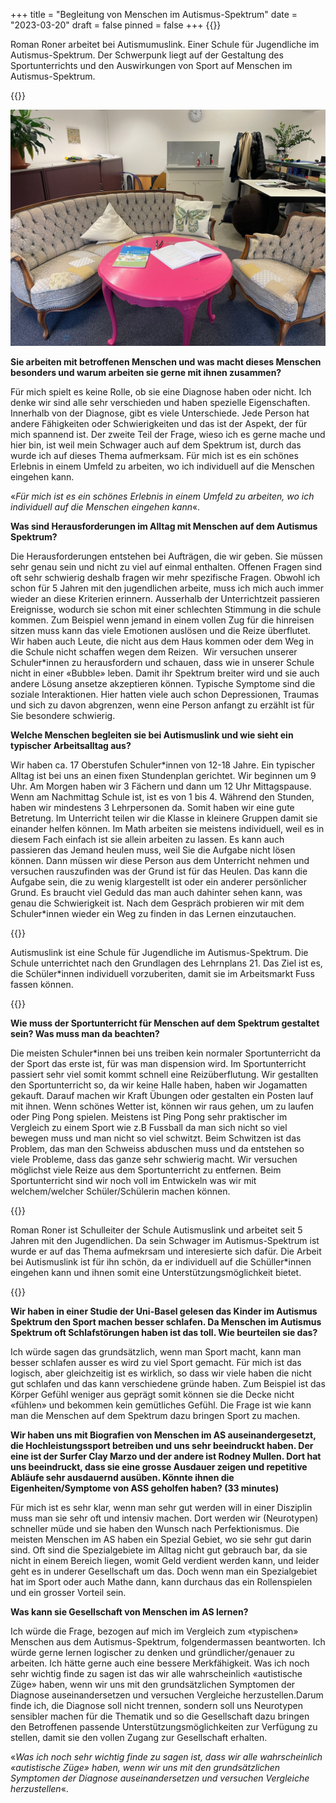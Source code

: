 +++
title = "Begleitung von Menschen im Autismus-Spektrum"
date = "2023-03-20"
draft = false
pinned = false
+++
{{<lead>}}

Roman Roner arbeitet bei Autismumuslink. Einer Schule für Jugendliche im Autismus-Spektrum. Der Schwerpunk liegt auf der Gestaltung des Sportunterrichts und den Auswirkungen von Sport auf Menschen im Autismus-Spektrum.

{{</lead>}}







![Arbeitsplatz für Schüler*innen](bild-autismuslink.jpg)

**Sie arbeiten mit betroffenen Menschen und was macht dieses Menschen besonders und warum arbeiten sie gerne mit ihnen zusammen?**  

Für mich spielt es keine Rolle, ob sie eine Diagnose haben oder nicht. Ich denke wir sind alle sehr verschieden und haben spezielle Eigenschaften. Innerhalb von der Diagnose, gibt es viele Unterschiede. Jede Person hat andere Fähigkeiten oder Schwierigkeiten und das ist der Aspekt, der für mich spannend ist. Der zweite Teil der Frage, wieso ich es gerne mache und hier bin, ist weil mein Schwager auch auf dem Spektrum ist, durch das wurde ich auf dieses Thema aufmerksam. Für mich ist es ein schönes Erlebnis in einem Umfeld zu arbeiten, wo ich individuell auf die Menschen eingehen kann.  



«*Für mich ist es ein schönes Erlebnis in einem Umfeld zu arbeiten, wo ich individuell auf die Menschen eingehen kann*«.





**Was sind Herausforderungen im Alltag mit Menschen auf dem Autismus Spektrum?** 

Die Herausforderungen entstehen bei Aufträgen, die wir geben. Sie müssen sehr genau sein und nicht zu viel auf einmal enthalten. Offenen Fragen sind oft sehr schwierig deshalb fragen wir mehr spezifische Fragen. Obwohl ich schon für 5 Jahren mit den jugendlichen arbeite, muss ich mich auch immer wieder an diese Kriterien erinnern. Ausserhalb der Unterrichtzeit passieren Ereignisse, wodurch sie schon mit einer schlechten Stimmung in die schule kommen. Zum Beispiel wenn jemand in einem vollen Zug für die hinreisen sitzen muss kann das viele Emotionen auslösen und die Reize überflutet. Wir haben auch Leute, die nicht aus dem Haus kommen oder dem Weg in die Schule nicht schaffen wegen dem Reizen.  Wir versuchen unserer Schuler*innen zu herausfordern und schauen, dass wie in unserer Schule nicht in einer «Bubble» leben. Damit ihr Spektrum breiter wird und sie auch andere Lösung ansetze akzeptieren können. Typische Symptome sind die soziale Interaktionen. Hier hatten viele auch schon Depressionen, Traumas und sich zu davon abgrenzen, wenn eine Person anfangt zu erzählt ist für Sie besondere schwierig.  

**Welche Menschen begleiten sie bei Autismuslink und wie sieht ein typischer Arbeitsalltag aus?**  

Wir haben ca. 17 Oberstufen Schuler\*innen von 12-18 Jahre. Ein typischer Alltag ist bei uns an einen fixen Stundenplan gerichtet. Wir beginnen um 9 Uhr. Am Morgen haben wir 3 Fächern und dann um 12 Uhr Mittagspause. Wenn am Nachmittag Schule ist, ist es von 1 bis 4. Während den Stunden, haben wir mindestens 3 Lehrpersonen da. Somit haben wir eine gute Betretung. Im Unterricht teilen wir die Klasse in kleinere Gruppen damit sie einander helfen können. Im Math arbeiten sie meistens individuell, weil es in diesem Fach einfach ist sie allein arbeiten zu lassen. Es kann auch passieren das Jemand heulen muss, weil Sie die Aufgabe nicht lösen können. Dann müssen wir diese Person aus dem Unterricht nehmen und versuchen rauszufinden was der Grund ist für das Heulen. Das kann die Aufgabe sein, die zu wenig klargestellt ist oder ein anderer persönlicher Grund. Es braucht viel Geduld das man auch dahinter sehen kann, was genau die Schwierigkeit ist. Nach dem Gespräch probieren wir mit dem Schuler\*innen wieder ein Weg zu finden in das Lernen einzutauchen. 





{{<box>}}



Autismuslink ist eine Schule für Jugendliche im Autismus-Spektrum. Die Schule unterrichtet nach den Grundlagen des Lehrnplans 21. Das Ziel ist es, die Schüler*innen individuell vorzuberiten, damit sie im Arbeitsmarkt Fuss fassen können.



{{</box>}}









**Wie muss der Sportunterricht für Menschen auf dem Spektrum gestaltet sein? Was muss man da beachten?** 

Die meisten Schuler*innen bei uns treiben kein normaler Sportunterricht da der Sport das erste ist, für was man dispension wird. Im Sportunterricht passiert sehr viel somit kommt schnell eine Reizüberflutung. Wir gestallten den Sportunterricht so, da wir keine Halle haben, haben wir Jogamatten gekauft. Darauf machen wir Kraft Übungen oder gestalten ein Posten lauf mit ihnen. Wenn schönes Wetter ist, können wir raus gehen, um zu laufen oder Ping Pong spielen. Meistens ist Ping Pong sehr praktischer im Vergleich zu einem Sport wie z.B Fussball da man sich nicht so viel bewegen muss und man nicht so viel schwitzt. Beim Schwitzen ist das Problem, das man den Schweiss abduschen muss und da entstehen so viele Probleme, dass das ganze sehr schwierig macht. Wir versuchen möglichst viele Reize aus dem Sportunterricht zu entfernen. Beim Sportunterricht sind wir noch voll im Entwickeln was wir mit welchem/welcher Schüler/Schülerin machen können.  









{{<box>}}

Roman Roner ist Schulleiter der Schule Autismuslink und arbeitet seit 5 Jahren mit den Jugendlichen. Da sein Schwager im Autismus-Spektrum ist wurde er auf das Thema aufmekrsam und interesierte sich dafür. Die Arbeit bei Autismuslink ist für ihn schön, da er individuell auf die Schüller*innen eingehen kann und ihnen somit eine Unterstützungsmöglichkeit bietet.

{{</box>}}







**Wir haben in einer Studie der Uni-Basel gelesen das Kinder im Autismus Spektrum den Sport machen besser schlafen. Da Menschen im Autismus Spektrum oft Schlafstörungen haben ist das toll. Wie beurteilen sie das?**   

Ich würde sagen das grundsätzlich, wenn man Sport macht, kann man besser schlafen ausser es wird zu viel Sport gemacht. Für mich ist das logisch, aber gleichzeitig ist es wirklich, so dass wir viele haben die nicht gut schlafen und das kann verschiedene gründe haben. Zum Beispiel ist das Körper Gefühl weniger aus geprägt somit können sie die Decke nicht «fühlen» und bekommen kein gemütliches Gefühl. Die Frage ist wie kann man die Menschen auf dem Spektrum dazu bringen Sport zu machen.         

**Wir haben uns mit Biografien von Menschen im AS auseinandergesetzt, die Hochleistungssport betreiben und uns sehr beeindruckt haben. Der eine ist der Surfer Clay Marzo und der andere ist Rodney Mullen. Dort hat uns beeindruckt, dass sie eine grosse Ausdauer zeigen und repetitive Abläufe sehr ausdauernd ausüben. Könnte ihnen die Eigenheiten/Symptome von ASS geholfen haben? (33 minutes)**  

Für mich ist es sehr klar, wenn man sehr gut werden will in einer Disziplin muss man sie sehr oft und intensiv machen. Dort werden wir (Neurotypen) schneller müde und sie haben den Wunsch nach Perfektionismus. Die meisten Menschen im AS haben ein Spezial Gebiet, wo sie sehr gut darin sind. Oft sind die Spezialgebiete im Alltag nicht gut gebrauch bar, da sie nicht in einem Bereich liegen, womit Geld verdient werden kann, und leider geht es in underer Gesellschaft um das. Doch wenn man ein Spezialgebiet hat im Sport oder auch Mathe dann, kann durchaus das ein Rollenspielen und ein grosser Vorteil sein.

**Was kann sie Gesellschaft von Menschen im AS lernen?** 

Ich würde die Frage, bezogen auf mich im Vergleich zum «typischen» Menschen aus dem Autismus-Spektrum, folgendermassen beantworten. Ich würde gerne lernen logischer zu denken und gründlicher/genauer zu arbeiten. Ich hätte gerne auch eine bessere Merkfähigkeit. Was ich noch sehr wichtig finde zu sagen ist das wir alle wahrscheinlich «autistische Züge» haben, wenn wir uns mit den grundsätzlichen Symptomen der Diagnose auseinandersetzen und versuchen Vergleiche herzustellen.Darum finde ich, die Diagnose soll nicht trennen, sondern soll uns Neurotypen sensibler machen für die Thematik und so die Gesellschaft dazu bringen den Betroffenen passende Unterstützungsmöglichkeiten zur Verfügung zu stellen, damit sie den vollen Zugang zur Gesellschaft erhalten. 



«*Was ich noch sehr wichtig finde zu sagen ist, dass wir alle wahrscheinlich «autistische Züge» haben, wenn wir uns mit den grundsätzlichen Symptomen der Diagnose auseinandersetzen und versuchen Vergleiche herzustellen*«.